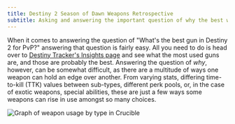 ```yaml
---
title: Destiny 2 Season of Dawn Weapons Retrospective
subtitle: Asking and answering the important question of why the best weapons were the best
---
```


When it comes to answering the question of "What's the best gun in Destiny 2 for PvP?" answering that question is fairly easy. All you need to do is head over to [Destiny Tracker's Insights page](https://destinytracker.com/destiny-2/db/insights) and see what the most used guns are, and those are probably the best. Answering the question of *why*, however, can be somewhat difficult, as there are a multitude of ways one weapon can hold an edge over another. From varying stats, differing time-to-kill (TTK) values between sub-types, different perk pools, or, in the case of exotic weapons, special abilities, these are just a few ways some weapons can rise in use amongst so many choices.

![Graph of weapon usage by type in Crucible](https://raw.githubusercontent.com/Lilchoto3/lilchoto3.github.io/master/img/graph_all_weapon_usage.png)

